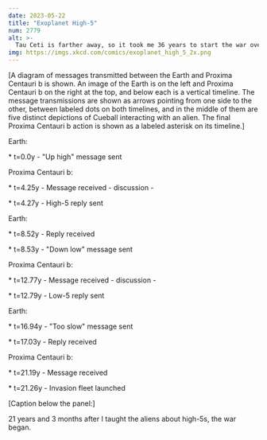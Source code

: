 ```yaml
---
date: 2023-05-22
title: "Exoplanet High-5"
num: 2779
alt: >-
  Tau Ceti is farther away, so it took me 36 years to start the war over updog.
img: https://imgs.xkcd.com/comics/exoplanet_high_5_2x.png
---
```

[A diagram of messages transmitted between the Earth and Proxima Centauri b is shown. An image of the Earth is on the left and Proxima Centauri b on the right at the top, and below each is a vertical timeline. The message transmissions are shown as arrows pointing from one side to the other, between labeled dots on both timelines, and in the middle of them are five distinct depictions of Cueball interacting with an alien. The final Proxima Centauri b action is shown as a labeled asterisk on its timeline.]

Earth:

\* t=0.0y - "Up high" message sent

Proxima Centauri b:

\* t=4.25y - Message received - discussion -

\* t=4.27y - High-5 reply sent

Earth:

\* t=8.52y - Reply received

\* t=8.53y - "Down low" message sent

Proxima Centauri b:

\* t=12.77y - Message received - discussion -

\* t=12.79y - Low-5 reply sent

Earth:

\* t=16.94y - "Too slow" message sent

\* t=17.03y - Reply received

Proxima Centauri b:

\* t=21.19y - Message received

\* t=21.26y - Invasion fleet launched

[Caption below the panel:]

21 years and 3 months after I taught the aliens about high-5s, the war began.